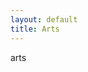 ```yaml
---
layout: default
title: Arts
---
```


arts

<style>
  .site-footer {
    display: none;
  }
</style>
